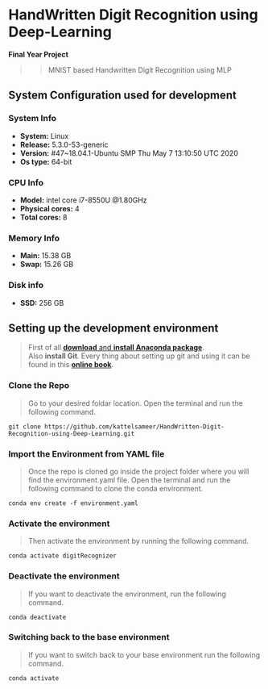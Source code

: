 # HandWritten Digit Recognition using Deep-Learning
**Final Year Project**

>> MNIST based Handwritten Digit Recognition using MLP


## System Configuration used for development

### System Info
- **System:** Linux
- **Release:** 5.3.0-53-generic
- **Version:** #47~18.04.1-Ubuntu SMP Thu May 7 13:10:50 UTC 2020
- **Os type:** 64-bit

### CPU Info
- **Model:** intel core i7-8550U @1.80GHz
- **Physical cores:** 4
- **Total cores:** 8

### Memory Info
- **Main:** 15.38 GB
- **Swap:** 15.26 GB

### Disk info
- **SSD:** 256 GB

## **Setting up the development environment**

> First of all [**download** and **install Anaconda package**](https://docs.anaconda.com/anaconda/install/). <br>
> Also **install Git**. Every thing about setting up git and using it can be found in this [**online book**](https://git-scm.com/book/en/v2).

### Clone the Repo
> Go to your desired foldar location. Open the terminal and run the following command.
    
    git clone https://github.com/kattelsameer/HandWritten-Digit-Recognition-using-Deep-Learning.git
    

### Import the Environment from YAML file
> Once the repo is cloned go inside the project folder where you will find the environment.yaml file.
> Open the terminal and run the following command to clone the conda environment.
    
    conda env create -f environment.yaml
    
### Activate the environment
> Then activate the environment by running the following command.
    
    conda activate digitRecognizer
    
### Deactivate the environment 
> If you want to deactivate the environment, run the following command.
    
    conda deactivate

### Switching back to the base environment
> If you want to switch back to your base environment run the following command.
    
    conda activate
